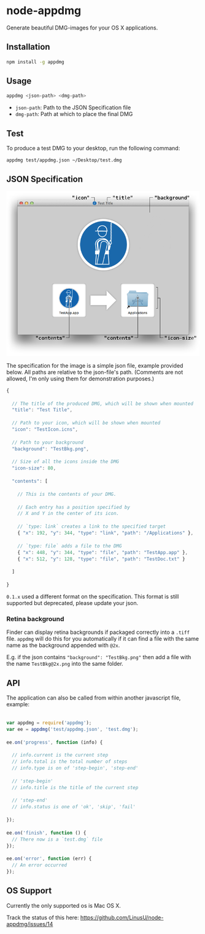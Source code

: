 # node-appdmg

Generate beautiful DMG-images for your OS X applications.

## Installation

```sh
npm install -g appdmg
```

## Usage

```sh
appdmg <json-path> <dmg-path>
```

- `json-path`: Path to the JSON Specification file
- `dmg-path`:  Path at which to place the final DMG

## Test

To produce a test DMG to your desktop, run the following command:

```sh
appdmg test/appdmg.json ~/Desktop/test.dmg
```

## JSON Specification

![Visualization](/help/help.png?raw=true)

The specification for the image is a simple json file, example provided
below. All paths are relative to the json-file's path. (Comments are not
allowed, I'm only using them for demonstration purposes.)

```javascript
{

  // The title of the produced DMG, which will be shown when mounted
  "title": "Test Title",

  // Path to your icon, which will be shown when mounted
  "icon": "TestIcon.icns",

  // Path to your background
  "background": "TestBkg.png",

  // Size of all the icons inside the DMG
  "icon-size": 80,

  "contents": [

    // This is the contents of your DMG.

    // Each entry has a position specified by
    // X and Y in the center of its icon.

    // `type: link` creates a link to the specified target
    { "x": 192, "y": 344, "type": "link", "path": "/Applications" },

    // `type: file` adds a file to the DMG
    { "x": 448, "y": 344, "type": "file", "path": "TestApp.app" },
    { "x": 512, "y": 128, "type": "file", "path": "TestDoc.txt" }

  ]

}
```

`0.1.x` used a different format on the specification. This format is still
supported but deprecated, please update your json.

### Retina background

Finder can display retina backgrounds if packaged correctly into a `.tiff`
file. `appdmg` will do this for you automatically if it can find a file
with the same name as the background appended with `@2x`.

E.g. if the json contains `"background": "TestBkg.png"` then add a file
with the name `TestBkg@2x.png` into the same folder.

## API

The application can also be called from within
another javascript file, example:

```javascript

var appdmg = require('appdmg');
var ee = appdmg('test/appdmg.json', 'test.dmg');

ee.on('progress', function (info) {

  // info.current is the current step
  // info.total is the total number of steps
  // info.type is on of 'step-begin', 'step-end'

  // 'step-begin'
  // info.title is the title of the current step

  // 'step-end'
  // info.status is one of 'ok', 'skip', 'fail'

});

ee.on('finish', function () {
  // There now is a `test.dmg` file
});

ee.on('error', function (err) {
  // An error occurred
});

```

## OS Support

Currently the only supported os is Mac OS X.

Track the status of this here: https://github.com/LinusU/node-appdmg/issues/14

